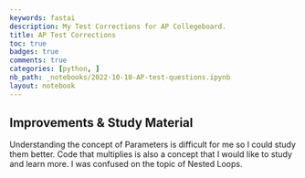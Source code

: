 ```yaml
---
keywords: fastai
description: My Test Corrections for AP Collegeboard.
title: AP Test Corrections
toc: true 
badges: true
comments: true
categories: [python, ]
nb_path: _notebooks/2022-10-10-AP-test-questions.ipynb
layout: notebook
---
```


<!--
#################################################
### THIS FILE WAS AUTOGENERATED! DO NOT EDIT! ###
#################################################
# file to edit: _notebooks/2022-10-10-AP-test-questions.ipynb
-->

<div class="container" id="notebook-container">
        
<div class="cell border-box-sizing text_cell rendered"><div class="inner_cell">
<div class="text_cell_render border-box-sizing rendered_html">
<h2 id="Improvements-&amp;-Study-Material">Improvements &amp; Study Material<a class="anchor-link" href="#Improvements-&amp;-Study-Material"> </a></h2><p>Understanding the concept of Parameters is difficult for me so I could study them better. Code that multiplies is also a concept that I would like to study and learn more. I was confused on the topic of Nested Loops.</p>

</div>
</div>
</div>
</div>
 

